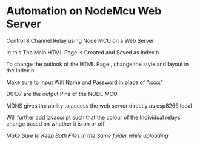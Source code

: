 # Automation on NodeMcu Web Server

Control 8 Channel Relay using Node MCU on a Web Server

In this The Main HTML Page is Created and Saved as Index.h

To change the outlook of the HTML Page , change the style and layout in the Index.h


Make sure to Input Wifi Name and Password in place of "xxxx"

D0:D7 are the output Pins of the NODE MCU.

MDNS gives the ability to access the web server directly as esp8266.local

Will further add javascript such that the colour of the Individual relays change based on whether it is on or off


*Make Sure to Keep Both Files in the Same folder while uploading*
